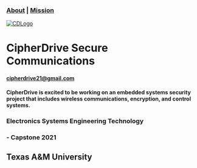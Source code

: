 ### [About](https://cipherdrive.github.io/About) | [Mission](https://cipherdrive.github.io/Mission)

[![CDLogo](https://cipherdrive.github.io/cdLogo.png)](https://github.com)

# CipherDrive Secure Communications
#### cipherdrive21@gmail.com

#### CipherDrive is excited to be working on an embedded systems security project that includes wireless communications, encryption, and control systems.

### Electronics Systems Engineering Technology 
### - Capstone 2021

## Texas A&M University



